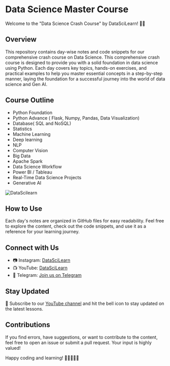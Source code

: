 # Data Science Master Course

Welcome to the "Data Science Crash Course" by DataSciLearn! 🚀✨

## Overview

This repository contains day-wise notes and code snippets for our comprehensive crash course on Data Science. This comprehensive crash course is designed to provide you with a solid foundation in data science using Python. Each day covers key topics, hands-on exercises, and practical examples to help you master essential concepts in a step-by-step manner, laying the foundation for a successful journey into the world of data science and Gen AI.

## Course Outline


- Python Foundation
- Python Advance ( Flask, Numpy, Pandas, Data Visualization)
- Database( SQL and NoSQL)
- Statistics
- Machine Learning
- Deep learning
- NLP
- Computer Vision
- Big Data
- Apache Spark
- Data Science Workflow
- Power BI / Tableau
- Real-Time Data Science Projects
- Generative AI 

![DataScilearn](https://github.com/jitender-insights/DataSciLearn-Data-Science-Master-Course/assets/138782926/7e5d4d57-d70c-4509-9ccc-eedbce644e4d)




## How to Use

Each day's notes are organized in GitHub files for easy readability. Feel free to explore the content, check out the code snippets, and use it as a reference for your learning journey.

## Connect with Us

- 📷 Instagram: [DataSciLearn](https://www.instagram.com/datascilearn/)
- 📺 YouTube: [DataSciLearn](https://www.youtube.com/@DataSciLearn)
- 📣 Telegram: [Join us on Telegram](https://t.me/datascilearn)

## Stay Updated

🔔 Subscribe to our [YouTube channel](https://www.youtube.com/@DataSciLearn) and hit the bell icon to stay updated on the latest lessons.

## Contributions

If you find errors, have suggestions, or want to contribute to the content, feel free to open an issue or submit a pull request. Your input is highly valued!

Happy coding and learning! 🚀👩‍💻👨‍💻
